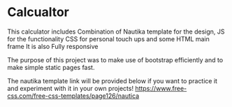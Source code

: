 # Calcualtor
This calculator includes 
Combination of Nautika template for the design, 
JS for the functionality 
CSS for personal touch ups 
and some HTML main frame
It is also Fully responsive

The purpose of this project was to make use of bootstrap efficiently and to make simple static pages fast.

The nautika template link will be provided below if you want to practice it and experiment with it in your own projects!
https://www.free-css.com/free-css-templates/page126/nautica
